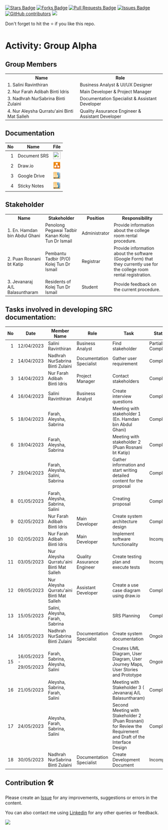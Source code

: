 
<a href="https://github.com/drshahizan/software-engineering/stargazers"><img src="https://img.shields.io/github/stars/drshahizan/software-engineering" alt="Stars Badge"/></a>
<a href="https://github.com/drshahizan/software-engineering/network/members"><img src="https://img.shields.io/github/forks/drshahizan/software-engineering" alt="Forks Badge"/></a>
<a href="https://github.com/drshahizan/software-engineering/pulls"><img src="https://img.shields.io/github/issues-pr/drshahizan/software-engineering" alt="Pull Requests Badge"/></a>
<a href="https://github.com/drshahizan/software-engineering/issues"><img src="https://img.shields.io/github/issues/drshahizan/software-engineering" alt="Issues Badge"/></a>
<a href="https://github.com/drshahizan/software-engineering/graphs/contributors"><img alt="GitHub contributors" src="https://img.shields.io/github/contributors/drshahizan/software-engineering?color=2b9348"></a>
![](https://visitor-badge.glitch.me/badge?page_id=drshahizan/software-engineering)

Don't forget to hit the :star: if you like this repo.

# Activity: Group Alpha

## Group Members
<table>
  <tr>
    <th>Name</th>
    <th>Role</th>
  </tr>
  <tr>
    <td>1. Salini Ravinthiran </td>
    <td> Business Analyst & UI/UX Designer </td>
  </tr>
  <tr>
    <td>2. Nur Farah Adibah Binti Idris </td>
    <td> Main Developer & Project Manager </td>
  </tr>
    <tr>
    <td>3. Nadhrah NurSabrina Binti Zulaini </td>
    <td> Documentation Specialist & Assistant Developer </td>
  </tr>
    <tr>
    <td>4. Nur Aleysha Qurratu'aini Binti Mat Salleh </td>
    <td> Quality Assurance Engineer & Assistant Developer </td>
  </tr>
</table>

## Documentation
| No | Name |File | 
| -----:| ----- | :------: | 
|1| Document SRS| <a href="https://docs.google.com/document/d/1K5BUQ4Y9mUT3usQTCvz8gkTchpclQgj0/edit?usp=sharing&ouid=109771361949126453388&rtpof=true&sd=true" ><img src="../../../../../images/pdf64.png" width="24px" height="24px" ></a>|
|2| Draw.io| <a href="https://github.com/drshahizan/software-engineering/tree/main/project/drawio/Alpha" ><img src="../../../../../images/drawio.svg" width="24px" height="24px" ></a>|
|3| Google Drive| <a href="https://drive.google.com/drive/folders/1ERPd7xwwLWaI4YWpnOIB1q48y3nP6lFU" ><img src="../../../../../images/data_folder.png" width="24px" height="24px" ></a>|
|4| Sticky Notes| <a href="https://jamboard.google.com/d/1yxRnUzK0eBlYsowkIQ3jPBOpH8cnhPoiXicmMu4oi_g/viewer?f=0" ><img src="../../../../../images/data_folder.png" width="24px" height="24px" ></a>|

## Stakeholder
<table>
  <tr>
    <th>Name</th>
    <th>Stakeholder</th>
    <th>Position</th>
    <th>Responsibility</th>
  </tr>
  <tr>
    <td>1. En. Hamdan bin Abdul Ghani</td>
    <td>Penolong Pegawai Tadbir Kanan Kolej Tun Dr Ismail</td>
    <td>Administrator</td>
    <td>Provide information about the college room rental procedure.</td>
  </tr>
    <tr>
    <td>2. Puan Rosnani bt Katip</td>
    <td>Pembantu Tadbir (P/O) Kolej Tun Dr Ismail</td>
    <td>Registrar</td>
    <td>Provide information about the software (Google Form) that they currently use for the college room rental registration.</td>
  </tr>
    <tr>
    <td>3. Jevanaraj A/L Balasuntharam</td>
    <td>Residents of Kolej Tun Dr Ismail</td>
    <td>Student</td>
    <td>Provide feedback on the current procedure.</td>
  </tr>
</table>

## Tasks involved in developing SRC documentation:

| No | Date | Member Name | Role	| Task	| Status	| 
| -----:| ----- | ------ | ------ | ------ | ------ |
| 1 | 12/04/2023 | Salini Ravinthiran | Business Analyst | Find stakeholder | Partially Complete |
| 2 | 14/04/2023 | Nadhrah NurSabrina Binti Zulaini | Documentation Specialist | Gather user requirement | Complete |
| 3 | 14/04/2023 | Nur Farah Adibah Binti Idris | Project Manager | Contact stakeholders | Complete |
| 4 | 16/04/2023 | Salini Ravinthiran | Business Analyst | Create interview questions | Complete |
| 5 | 18/04/2023 | Farah, Aleysha, Sabrina |  |  Meeting with stakeholder 1 (En. Hamdan bin Abdul Ghani) | Complete | 
| 6 | 19/04/2023 | Farah, Aleysha, Sabrina |  | Meeting with stakeholder 2 (Puan Rosnani bt Katip) | Complete |
| 7 | 29/04/2023 | Farah, Aleysha, Salini, Sabrina |  | Gather information and start writing detailed content for the proposal | Complete | 
| 8 | 01/05/2023 | Farah, Aleysha, Sabrina, Salini | | Creating proposal | Complete |
| 9 | 02/05/2023 | Nur Farah Adibah Binti Idris  | Main Developer | Create system architecture design | Complete |
| 10 | 02/05/2023 | Nur Farah Adibah Binti Idris  | Main Developer | Implement software functionality | Incomplete |
| 11 | 03/05/2023 | Nur Aleysha Qurratu'aini Binti Mat Salleh | Quality Assurance Engineer | Create testing plan and execute tests | Incomplete | 
| 12 | 09/05/2023 | Nur Aleysha Qurratu'aini Binti Mat Salleh |  Assistant Developer | Create a use case diagram using draw.io | Complete | 
| 13 | 15/05/2023 | Salini, Aleysha, Farah, Sabrina |  | SRS Planning | Complete |
| 14 | 16/05/2023 | Nadhrah NurSabrina Binti Zulaini | Documentation Specialist | Create system documentation | Ongoing |
| 15 | 16/05/2023 - 29/05/2023 | Farah, Sabrina, Aleysha, Salini |  | Creates UML Diagram, User Diagram, User Journey Maps, User Stories and Prototype | Ongoing |
| 16 | 21/05/2023 | Aleysha, Sabrina, Farah, Salini |  | Meeting with Stakeholder 3 ( Jevanaraj A/L Balasuntharam) | Complete | 
| 17 | 24/05/2023 | Aleysha, Farah, Sabrina, Salini |  | Second Meeting with Stakeholder 2 (Puan Rosnani) for Review the Requirement and Draft of the Interface Design | Complete |
| 18 | 30/05/2023 | Nadhrah NurSabrina Binti Zulaini | Documentation Specialist | Create Development Document | Incomplete |


## Contribution 🛠️
Please create an [Issue](https://github.com/drshahizan/software-engineering/issues) for any improvements, suggestions or errors in the content.

You can also contact me using [Linkedin](https://www.linkedin.com/in/drshahizan/) for any other queries or feedback.

![](https://visitor-badge.glitch.me/badge?page_id=drshahizan)

